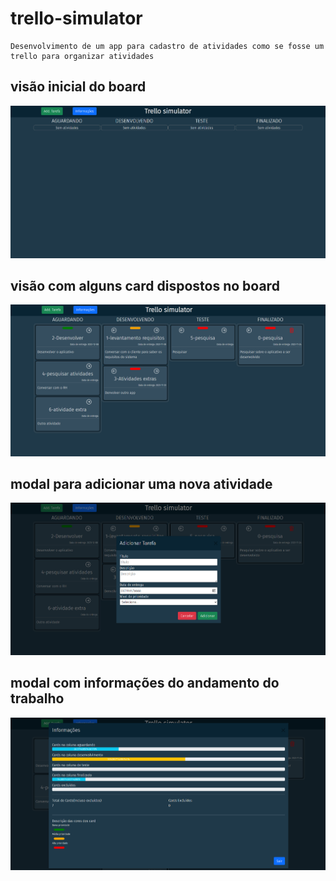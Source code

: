 # trello-simulator
    Desenvolvimento de um app para cadastro de atividades como se fosse um trello para organizar atividades
## visão inicial do board
![Alt text](image.png)
## visão com alguns card dispostos no board
![Alt text](image-1.png)
## modal para adicionar uma nova atividade
![Alt text](image-2.png)
## modal com informações do andamento do trabalho
![Alt text](image-3.png)